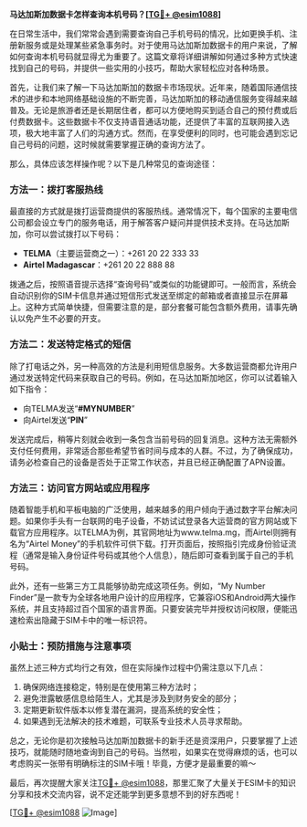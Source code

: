 **马达加斯加数据卡怎样查询本机号码？[[TG💪+ @esim1088](https://t.me/s/esim1088)]**

在日常生活中，我们常常会遇到需要查询自己手机号码的情况，比如更换手机、注册新服务或是处理某些紧急事务时。对于使用马达加斯加数据卡的用户来说，了解如何查询本机号码就显得尤为重要了。这篇文章将详细讲解如何通过多种方式快速找到自己的号码，并提供一些实用的小技巧，帮助大家轻松应对各种场景。

首先，让我们来了解一下马达加斯加的数据卡市场现状。近年来，随着国际通信技术的进步和本地网络基础设施的不断完善，马达加斯加的移动通信服务变得越来越普及。无论是旅游者还是长期居住者，都可以方便地购买到适合自己的预付费或后付费数据卡。这些数据卡不仅支持语音通话功能，还提供了丰富的互联网接入选项，极大地丰富了人们的沟通方式。然而，在享受便利的同时，也可能会遇到忘记自己号码的问题，这时候就需要掌握正确的查询方法了。

那么，具体应该怎样操作呢？以下是几种常见的查询途径：

### 方法一：拨打客服热线
最直接的方式就是拨打运营商提供的客服热线。通常情况下，每个国家的主要电信公司都会设立专门的服务电话，用于解答客户疑问并提供技术支持。在马达加斯加，你可以尝试拨打以下号码：
- **TELMA**（主要运营商之一）：+261 20 22 333 33
- **Airtel Madagascar**：+261 20 22 888 88

拨通之后，按照语音提示选择“查询号码”或类似的功能键即可。一般而言，系统会自动识别你的SIM卡信息并通过短信形式发送至绑定的邮箱或者直接显示在屏幕上。这种方式简单快捷，但需要注意的是，部分套餐可能包含额外费用，请事先确认以免产生不必要的开支。

### 方法二：发送特定格式的短信
除了打电话之外，另一种高效的方法是利用短信息服务。大多数运营商都允许用户通过发送特定代码来获取自己的号码。例如，在马达加斯加地区，你可以试着输入如下指令：
- 向TELMA发送“**#MYNUMBER**”
- 向Airtel发送“**PIN**”

发送完成后，稍等片刻就会收到一条包含当前号码的回复消息。这种方法无需额外支付任何费用，非常适合那些希望节省时间与成本的人群。不过，为了确保成功，请务必检查自己的设备是否处于正常工作状态，并且已经正确配置了APN设置。

### 方法三：访问官方网站或应用程序
随着智能手机和平板电脑的广泛使用，越来越多的用户倾向于通过数字平台解决问题。如果你手头有一台联网的电子设备，不妨试试登录各大运营商的官方网站或下载官方应用程序。以TELMA为例，其官网地址为www.telma.mg，而Airtel则拥有名为“Airtel Money”的手机软件可供下载。打开页面后，按照指引完成身份验证流程（通常是输入身份证件号码或其他个人信息），随后即可查看到属于自己的手机号码。

此外，还有一些第三方工具能够协助完成这项任务。例如，“My Number Finder”是一款专为全球各地用户设计的应用程序，它兼容iOS和Android两大操作系统，并且支持超过百个国家的语言界面。只要安装完毕并授权访问权限，便能迅速检索出隐藏于SIM卡中的唯一标识符。

### 小贴士：预防措施与注意事项
虽然上述三种方式均行之有效，但在实际操作过程中仍需注意以下几点：
1. 确保网络连接稳定，特别是在使用第三种方法时；
2. 避免泄露敏感信息给陌生人，尤其是涉及到财务安全的部分；
3. 定期更新软件版本以修复潜在漏洞，提高系统的安全性；
4. 如果遇到无法解决的技术难题，可联系专业技术人员寻求帮助。

总之，无论你是初次接触马达加斯加数据卡的新手还是资深用户，只要掌握了上述技巧，就能随时随地查询到自己的号码。当然啦，如果实在觉得麻烦的话，也可以考虑购买一张带有明确标注的SIM卡哦！毕竟，方便才是最重要的嘛～

最后，再次提醒大家关注[TG💪+ @esim1088](https://t.me/s/esim1088)，那里汇聚了大量关于ESIM卡的知识分享和技术交流内容，说不定还能学到更多意想不到的好东西呢！

[[TG💪+ @esim1088](https://t.me/s/esim1088) ![Image](https://i.postimg.cc/4NQfJmqS/Snipaste-2025-05-13-00-14-12.png)]